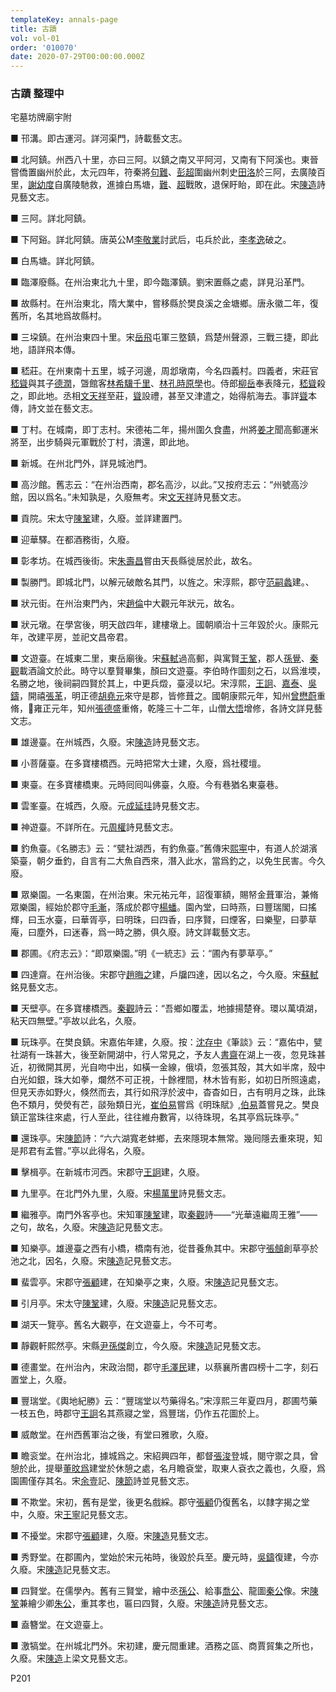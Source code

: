 ```yaml
---
templateKey: annals-page
title: 古蹟
vol: vol-01
order: '010070'
date: 2020-07-29T00:00:00.000Z
---
```

### 古蹟 整理中

宅墓坊牌廟宇附

■ 邗溝。即古運河。詳河渠門，詩載藝文志。

■ 北阿鎮。州西八十里，亦曰三阿。以鎮之南又平阿河，又南有下阿溪也。東晉嘗僑置幽州於此，太元四年，符秦將<u>句難</u>、<u>彭超</u>圍幽州刺史<u>田洛</u>於三阿，去廣陵百里，<u>謝幼度</u>自廣陵馳救，進據白馬塘，<u>難</u>、<u>超</u>戰敗，退保盱眙，即在此。宋<u>陳造</u>詩見藝文志。

■ 三阿。詳北阿鎮。

■ 下阿谿。詳北阿鎮。唐英公M<u>李敬業</u>討武后，屯兵於此，<u>李孝逸</u>破之。

■ 白馬塘。詳北阿鎮。

■ 臨澤廢縣。在州治東北九十里，即今臨澤鎮。劉宋置縣之處，詳見沿革門。

■ 故縣村。在州治東北，隋大業中，嘗移縣於樊良溪之金塘鄉。唐永徽二年，復舊所，名其地爲故縣村。

■ 三垜鎮。在州治東四十里。宋<u>岳飛</u>屯軍三墪鎮，爲楚州聲源，三戰三捷，即此地，語詳飛本傳。

■ 嵇莊。在州東南十五里，城子河邊，周邶墩南，今名四義村。四義者，宋莊官<u>嵇聳</u>與其子<u>德潤</u>，曁館客<u>林希驥千里</u>、<u>林孔時原學</u>也。侍郎<u>柳岳</u>奉表降元，<u>嵇聳</u>殺之，即此地。丞相<u>文天祥</u>至莊，<u>聳</u>設禮，甚至又津遣之，始得航海去。事詳<u>聳</u>本傳，詩文並在藝文志。

■ 丁村。在城南，即丁志村。宋德祐二年，揚州圍久食盡，州將<u>姜才</u>聞高郵運米將至，出步騎與元軍戰於丁村，潰還，即此地。

■ 新城。在州北門外，詳見城池門。

■ 高沙館。舊志云：“在州治西南，郡名高沙，以此。”又按府志云：“州號高沙館，因以爲名。”未知孰是，久廢無考。宋<u>文天祥</u>詩見藝文志。

■ 貢院。宋太守<u>陳鞏</u>建，久廢。並詳建置門。

■ 迎華驛。在都酒務街，久廢。

■ 彰孝坊。在城西後街。宋<u>朱壽昌</u>嘗由天長縣徙居於此，故名。

■ 製勝門。即城北門，以解元破敵名其門，以旌之。宋淳熙，郡守<u>范嗣蠡</u>建。、

■ 狀元街。在州治東門內，宋<u>趙倫</u>中大觀元年狀元，故名。

■ 狀元墩。在學宮後，明天啟四年，建樓墩上。國朝順治十三年毀於火。康熙元年，改建平房，並祀文昌帝君。

■ 文遊臺。在城東二里，東岳廟後。宋<u>蘇軾</u>過高郵，與寓賢<u>王鞏</u>，郡人<u>孫覺</u>、<u>秦觀</u>載酒論文於此。時守以羣賢畢集，顏曰文遊臺。李伯時作圖刻之石，以爲淮堧，名勝之地，後祠嗣四賢於其上，中更兵燬，臺浸以圮。宋淳熙，<u>王詗</u>、<u>嘉泰</u>、<u>吳鑄</u>，開禧<u>張革</u>，明正德<u>胡堯元</u>來守是郡，皆修葺之。國朝康熙元年，知州<u>曾懋蔚</u>重脩，雍正元年，知州<u>張德盛</u>重脩，乾隆三十二年，山僧<u>大悟</u>增修，各詩文詳見藝文志。

■ 雄邊臺。在州城西，久廢。宋<u>陳造</u>詩見藝文志。

■ 小菩薩臺。在多寶樓橋西。元時把常大士建，久廢，爲社稷壇。

■ 東臺。在多寶樓橋東。元時囘囘叫佛臺，久廢。今有巷猶名東臺巷。

■ 雲峯臺。在城西，久廢。元<u>成延珪</u>詩見藝文志。

■ 神遊臺。不詳所在。元<u>周權</u>詩見藝文志。

■ 釣魚臺。《名勝志》云：“甓社湖西，有釣魚臺。”舊傳宋<u>熙寕</u>中，有道人於湖濱築臺，朝夕垂釣，自言有二大魚自西來，潛入此水，當爲釣之，以免生民害。今久廢。

■ 眾樂園。一名東園，在州治東。宋元祐元年，詔復軍額，賜帑金葺軍治，兼脩眾樂園，經始於郡守<u>毛漸</u>，落成於郡守<u>楊蟠</u>。園內堂，曰時燕，曰豐瑞閣，曰搖輝，曰玉水臺，曰華胥亭，曰明珠，曰四香，曰序賢，曰煙客，曰樂聖，曰夢草庵，曰塵外，曰迷春，爲一時之勝，俱久廢。詩文詳載藝文志。

■ 郡圃。《府志云》：“即眾樂園。”明《一統志》云：“圃內有夢草亭。”

■ 四達齋。在州治後。宋郡守<u>趙晦之</u>建，戶牖四達，因以名之，今久廢。宋<u>蘇軾</u>銘見藝文志。

■ 天壁亭。在多寶樓橋西。<u>秦觀</u>詩云：“吾鄉如覆盂，地據揚楚脊。環以萬頃湖，粘天四無壁。”亭故以此名，久廢。

■ 玩珠亭。在樊良鎮。宋嘉佑年建，久廢。按：<u>沈存中</u>《筆談》云：“嘉佑中，甓社湖有一珠甚大，後至新開湖中，行人常見之，予友人<u>書齋</u>在湖上一夜，忽見珠甚近，初微開其房，光自吻中出，如橫一金線，俄頃，忽張其殻，其大如半席，殼中白光如銀，珠大如拳，爛然不可正視，十餘裡間，林木皆有影，如初日所照遠處，但見天赤如野火，倏然而去，其行如飛浮於波中，杳杳如日，古有明月之珠，此珠色不類月，熒熒有芒，𦦨殆類日光，<u>崔伯易</u>嘗爲《明珠賦》,<u>伯易</u>蓋嘗見之。樊良鎮正當珠往來處，行人至此，往往維舟數宵，以待珠現，名其亭爲玩珠亭。”

■ 還珠亭。宋<u>陳節</u>詩：“六六湖寬老蚌鄉，去來隱現本無常。幾囘隱去重來現，知是邦君有孟嘗。”亭以此得名，久廢。

■ 擊楫亭。在新城市河西。宋郡守<u>王詗</u>建，久廢。

■ 九里亭。在北門外九里，久廢。宋<u>楊萬里</u>詩見藝文志。

■ 繼雅亭。南門外客亭也。宋知軍<u>陳鞏</u>建，取<u>秦觀</u>詩——“光華遠繼周王雅”——之句，故名，久廢。宋<u>陳造</u>記見藝文志。

■ 知樂亭。雄邊臺之西有小橋，橋南有池，從昔養魚其中。宋郡守<u>張頠</u>創草亭於池之北，因名，久廢。宋<u>陳造</u>記見藝文志。

■ 蜚雲亭。宋郡守<u>張顧</u>建，在知樂亭之東，久廢。宋<u>陳造</u>記見藝文志。

■ 引月亭。宋太守<u>陳鞏</u>建，久廢。宋<u>陳造</u>記見藝文志。

■ 湖天一覽亭。舊名大觀亭，在文遊臺上，今不可考。

■ 靜觀軒熙然亭。宋縣<u>尹孫傑</u>創立，今久廢。宋<u>陳造</u>記見藝文志。

■ 德畫堂。在州治內，宋政治間，郡守<u>毛澤民</u>建，以蔡襄所書四榜十二字，刻石置堂上，久廢。

■ 豐瑞堂。《輿地紀勝》云：“豐瑞堂以芍藥得名。”宋淳熙三年夏四月，郡圃芍藥一枝五色，時郡守<u>王詗</u>名其燕寢之堂，爲豐瑞，仍作五花圖於上。

■ 威敵堂。在州西舊軍治之後，有堂曰雅歌，久廢。

■ 瞻衮堂。在州治北，據城爲之。宋紹興四年，都督<u>張浚</u>登城，閱守禦之具，曾憩於此，提舉<u>董旼爲</u>建堂於休憩之處，名月瞻袞堂，取東人袞衣之義也，久廢，爲園圃僅存其名。宋<u>余壹</u>記、<u>陳節</u>詩並見藝文志。

■ 不欺堂。宋初，舊有是堂，後更名戲綵。郡守<u>張顧</u>仍復舊名，以隸字揭之堂中，久廢。宋<u>王寧</u>記見藝文志。

■ 不擾堂。宋郡守<u>張顧</u>建，久廢。宋<u>陳造</u>見藝文志。

■ 秀野堂。在郡圃內，堂始於宋元祐時，後毀於兵至。慶元時，<u>吳鑄</u>復建，今亦久廢。宋<u>陳造</u>記見藝文志。

■ 四賢堂。在儒學內。舊有三賢堂，繪中丞<u>孫公</u>、給事<u>喬公</u>、龍圖<u>秦公</u>像。宋<u>陳鞏</u>兼繪少卿<u>朱公</u>，重其孝也，匾曰四賢，久廢。宋<u>陳造</u>詩見藝文志。

■ 盍簪堂。在文遊臺上。

■ 激犒堂。在州城北門外。宋初建，慶元間重建。酒務之區、商賈貿集之所也，久廢。宋<u>陳造</u>上梁文見藝文志。


P201